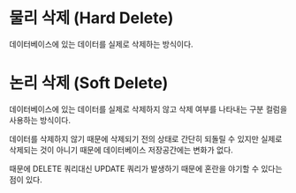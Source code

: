 # 물리 삭제 (Hard Delete)  

데이터베이스에 있는 데이터를 실제로 삭제하는 방식이다.  

# 논리 삭제 (Soft Delete)  

데이터베이스에 있는 데이터를 실제로 삭제하지 않고 삭제 여부를 나타내는 구분 컬럼을 사용하는 방식이다.  

데이터를 삭제하지 않기 때문에 삭제되기 전의 상태로 간단히 되돌릴 수 있지만 실제로 삭제되는 것이 아니기 때문에 데이터베이스 저장공간에는 변화가 없다.  

때문에 DELETE 쿼리대신 UPDATE 쿼리가 발생하기 때문에 혼란을 야기할 수 있다는 점이 있다.